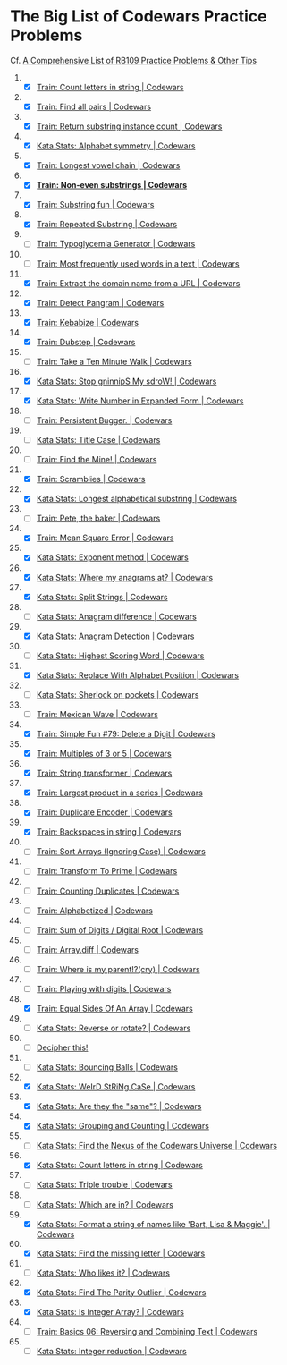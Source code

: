 # The Big List of Codewars Practice Problems

Cf. [A Comprehensive List of RB109 Practice Problems & Other Tips](https://medium.com/launch-school/a-comprehensive-list-of-rb109-practice-problems-other-tips-4a4fbb3cdd7c)

1. - [x] [Train: Count letters in string \| Codewars](https://www.codewars.com/kata/5808ff71c7cfa1c6aa00006d/train/javascript)
2. - [x] [Train: Find all pairs \| Codewars](https://www.codewars.com/kata/5c55ad8c9d76d41a62b4ede3/train/javascript)
3. - [x] [Train: Return substring instance count \| Codewars](https://www.codewars.com/kata/5168b125faced29f66000005/train/javascript)
4. - [x] [Kata Stats: Alphabet symmetry \| Codewars](https://www.codewars.com/kata/59d9ff9f7905dfeed50000b0/train/javascript)
5. - [x] [Train: Longest vowel chain \| Codewars](https://www.codewars.com/kata/59c5f4e9d751df43cf000035/train/javascript)
6. - [x] **[Train: Non-even substrings \| Codewars](https://www.codewars.com/kata/59da47fa27ee00a8b90000b4/train/javascript)**
7. - [x] [Train: Substring fun \| Codewars](https://www.codewars.com/kata/565b112d09c1adfdd500019c/train/javascript)
8. - [x] [Train: Repeated Substring \| Codewars](https://www.codewars.com/kata/5491689aff74b9b292000334/train/javascript)
9. - [ ] [Train: Typoglycemia Generator \| Codewars](https://www.codewars.com/kata/55953e906851cf2441000032/train/javascript)
10. - [ ] [Train: Most frequently used words in a text \| Codewars](https://www.codewars.com/kata/51e056fe544cf36c410000fb/train/ruby)
11. - [x] [Train: Extract the domain name from a URL \| Codewars](https://www.codewars.com/kata/514a024011ea4fb54200004b/train/ruby)
12. - [x] [Train: Detect Pangram \| Codewars](https://www.codewars.com/kata/545cedaa9943f7fe7b000048/train/javascript)
13. - [x] [Train: Kebabize \| Codewars](https://www.codewars.com/kata/57f8ff867a28db569e000c4a/train/javascript)
14. - [x] [Train: Dubstep \| Codewars](https://www.codewars.com/kata/551dc350bf4e526099000ae5/train/ruby)
15. - [ ] [Train: Take a Ten Minute Walk \| Codewars](https://www.codewars.com/kata/54da539698b8a2ad76000228/train/ruby)
16. - [x] [Kata Stats: Stop gninnipS My sdroW! \| Codewars](https://www.codewars.com/kata/5264d2b162488dc400000001)
17. - [x] [Kata Stats: Write Number in Expanded Form \| Codewars](https://www.codewars.com/kata/5842df8ccbd22792a4000245)
18. - [ ] [Train: Persistent Bugger. \| Codewars](https://www.codewars.com/kata/55bf01e5a717a0d57e0000ec/train/ruby)
19. - [ ] [Kata Stats: Title Case \| Codewars](https://www.codewars.com/kata/5202ef17a402dd033c000009)
20. - [ ] [Train: Find the Mine! \| Codewars](https://www.codewars.com/kata/528d9adf0e03778b9e00067e/train/ruby)
21. - [x] [Train: Scramblies \| Codewars](https://www.codewars.com/kata/55c04b4cc56a697bb0000048/train/ruby)
22. - [x] [Kata Stats: Longest alphabetical substring \| Codewars](https://www.codewars.com/kata/5a7f58c00025e917f30000f1)
23. - [ ] [Train: Pete, the baker \| Codewars](https://www.codewars.com/kata/525c65e51bf619685c000059/train/ruby)
24. - [x] [Train: Mean Square Error \| Codewars](https://www.codewars.com/kata/51edd51599a189fe7f000015/train/ruby)
25. - [x] [Kata Stats: Exponent method \| Codewars](https://www.codewars.com/kata/5251f63bdc71af49250002d8)
26. - [x] [Kata Stats: Where my anagrams at? \| Codewars](https://www.codewars.com/kata/523a86aa4230ebb5420001e1)
27. - [x] [Kata Stats: Split Strings \| Codewars](https://www.codewars.com/kata/515de9ae9dcfc28eb6000001)
28. - [ ] [Kata Stats: Anagram difference \| Codewars](https://www.codewars.com/kata/5b1b27c8f60e99a467000041)
29. - [x] [Kata Stats: Anagram Detection \| Codewars](https://www.codewars.com/kata/529eef7a9194e0cbc1000255)
30. - [ ] [Kata Stats: Highest Scoring Word \| Codewars](https://www.codewars.com/kata/57eb8fcdf670e99d9b000272)
31. - [x] [Kata Stats: Replace With Alphabet Position \| Codewars](https://www.codewars.com/kata/546f922b54af40e1e90001da)
32. - [ ] [Kata Stats: Sherlock on pockets \| Codewars](https://www.codewars.com/kata/53bb1201392478fefc000746)
33. - [ ] [Train: Mexican Wave \| Codewars](https://www.codewars.com/kata/58f5c63f1e26ecda7e000029/train/ruby)
34. - [x] [Train: Simple Fun #79: Delete a Digit \| Codewars](https://www.codewars.com/kata/5894318275f2c75695000146/train/ruby)
35. - [x] [Train: Multiples of 3 or 5 \| Codewars](https://www.codewars.com/kata/514b92a657cdc65150000006/train/ruby)
36. - [x] [Train: String transformer \| Codewars](https://www.codewars.com/kata/5878520d52628a092f0002d0/train/ruby)
37. - [x] [Train: Largest product in a series \| Codewars](https://www.codewars.com/kata/529872bdd0f550a06b00026e/train/ruby)
38. - [x] [Train: Duplicate Encoder \| Codewars](https://www.codewars.com/kata/54b42f9314d9229fd6000d9c/train/ruby)
39. - [x] [Train: Backspaces in string \| Codewars](https://www.codewars.com/kata/5727bb0fe81185ae62000ae3/train/ruby)
40. - [ ] [Train: Sort Arrays (Ignoring Case) \| Codewars](https://www.codewars.com/kata/51f41fe7e8f176e70d0002b9/train/ruby)
41. - [ ] [Train: Transform To Prime \| Codewars](https://www.codewars.com/kata/5a946d9fba1bb5135100007c/train/ruby)
42. - [ ] [Train: Counting Duplicates \| Codewars](https://www.codewars.com/kata/54bf1c2cd5b56cc47f0007a1/train/ruby)
43. - [ ] [Train: Alphabetized \| Codewars](https://www.codewars.com/kata/5970df092ef474680a0000c9/train/ruby)
44. - [ ] [Train: Sum of Digits / Digital Root \| Codewars](https://www.codewars.com/kata/541c8630095125aba6000c00/train/ruby)
45. - [ ] [Train: Array.diff \| Codewars](https://www.codewars.com/kata/523f5d21c841566fde000009/train/ruby)
46. - [ ] [Train: Where is my parent!?(cry) \| Codewars](https://www.codewars.com/kata/58539230879867a8cd00011c/train/ruby )
47. - [ ] [Train: Playing with digits \| Codewars](https://www.codewars.com/kata/5552101f47fc5178b1000050/train/ruby)
48. - [x] [Train: Equal Sides Of An Array \| Codewars](https://www.codewars.com/kata/5679aa472b8f57fb8c000047/train/ruby)
49. - [ ] [Kata Stats: Reverse or rotate? \| Codewars](https://www.codewars.com/kata/56b5afb4ed1f6d5fb0000991)
50. - [ ] [Decipher this!](https://www.codewars.com/kata/581e014b55f2c52bb00000f8)
51. - [ ] [Kata Stats: Bouncing Balls \| Codewars](https://www.codewars.com/kata/5544c7a5cb454edb3c000047)
52. - [x] [Kata Stats: WeIrD StRiNg CaSe \| Codewars](https://www.codewars.com/kata/52b757663a95b11b3d00062d)
53. - [x] [Kata Stats: Are they the "same"? \| Codewars](https://www.codewars.com/kata/550498447451fbbd7600041c)
54. - [x] [Kata Stats: Grouping and Counting \| Codewars](https://www.codewars.com/kata/53a452dd0064085711001205)
55. - [ ] [Kata Stats: Find the Nexus of the Codewars Universe \| Codewars](https://www.codewars.com/kata/5453dce502949307cf000bff)
56. - [x] [Kata Stats: Count letters in string \| Codewars](https://www.codewars.com/kata/5808ff71c7cfa1c6aa00006d)
57. - [ ] [Kata Stats: Triple trouble \| Codewars](https://www.codewars.com/kata/55d5434f269c0c3f1b000058)
58. - [ ] [Kata Stats: Which are in? \| Codewars](https://www.codewars.com/kata/550554fd08b86f84fe000a58)
59. - [x] [Kata Stats: Format a string of names like 'Bart, Lisa & Maggie'. \| Codewars](https://www.codewars.com/kata/53368a47e38700bd8300030d2)
60. - [x] [Kata Stats: Find the missing letter \| Codewars](https://www.codewars.com/kata/5839edaa6754d6fec10000a2)
61. - [ ] [Kata Stats: Who likes it? \| Codewars](https://www.codewars.com/kata/5266876b8f4bf2da9b000362)
62. - [x] [Kata Stats: Find The Parity Outlier \| Codewars](https://www.codewars.com/kata/5526fc09a1bbd946250002dc)
63. - [x] [Kata Stats: Is Integer Array? \| Codewars](https://www.codewars.com/kata/52a112d9488f506ae7000b95)
64. - [ ] [Train: Basics 06: Reversing and Combining Text \| Codewars](https://www.codewars.com/kata/56b861671d36bb0aa8000819/train/ruby)
65. - [ ] [Kata Stats: Integer reduction \| Codewars](https://www.codewars.com/kata/59fd6d2332b8b9955200005f/ruby)